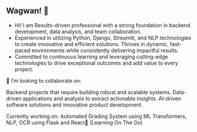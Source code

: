 ## Wagwan! 👋

- Hi! I am Results-driven professional with a strong foundation in backend development, data analysis, and team collaboration.
- Experienced in utilizing Python, Django, Streamlit, and NLP technologies to create innovative and efficient solutions. Thrives in dynamic, fast-paced environments while consistently delivering impactful results.
- Committed to continuous learning and leveraging cutting-edge technologies to drive exceptional outcomes and add value to every project.


👯 I’m looking to collaborate on:

Backend projects that require building robust and scalable systems.
Data-driven applications and analysis to extract actionable insights.
AI-driven software solutions and innovative product development.

Currently working on: Automated Grading System using ML Transformers, NLP, OCR using Flask and React🔎 (Learning On The Go)

